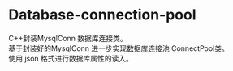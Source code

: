 # Database-connection-pool

C++封装MysqlConn 数据库连接类。  
基于封装好的MysqlConn 进一步实现数据库连接池 ConnectPool类。  
使用 json 格式进行数据库属性的读入。
